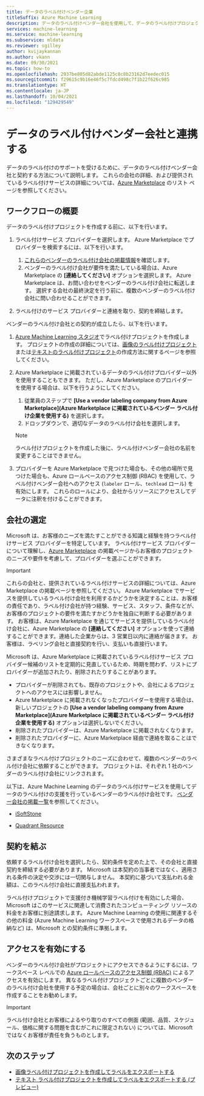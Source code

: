 ```yaml
---
title: データのラベル付けベンダー企業
titleSuffix: Azure Machine Learning
description: データのラベル付けベンダー会社を使用して、データのラベル付けプロジェクトのデータにラベルを付ける
services: machine-learning
ms.service: machine-learning
ms.subservice: mldata
ms.reviewer: sgilley
author: kvijaykannan
ms.author: vkann
ms.date: 09/30/2021
ms.topic: how-to
ms.openlocfilehash: 2937be805d82abde1125c8c8b23162d7eedec015
ms.sourcegitcommit: f29615c9b16e46f5c7fdcd498c7f1b22f626c985
ms.translationtype: HT
ms.contentlocale: ja-JP
ms.lasthandoff: 10/04/2021
ms.locfileid: "129429549"
---
```

# <a name="work-with-a-data-labeling-vendor-company"></a>データのラベル付けベンダー会社と連携する

データのラベル付けのサポートを受けるために、データのラベル付けベンダー会社と契約する方法について説明します。 これらの会社の詳細、および提供されているラベル付けサービスの詳細については、[Azure Marketplace](https://azuremarketplace.microsoft.com/marketplace/consulting-services?page=1&search=AzureMLVend) のリスト ページを参照してください。


## <a name="workflow-summary"></a>ワークフローの概要

データのラベル付けプロジェクトを作成する前に、以下を行います。

1. ラベル付けサービス プロバイダーを選択します。  Azure Marketplace でプロバイダーを検索するには、以下を行います。
    1. [これらのベンダーのラベル付け会社の掲載情報](https://azuremarketplace.microsoft.com/marketplace/consulting-services?page=1&search=AzureMLVend)を確認します。
    1. ベンダーのラベル付け会社が要件を満たしている場合は、Azure Marketplace の **[連絡してください]** オプションを選択します。 Azure Marketplace は、お問い合わせをベンダーのラベル付け会社に転送します。 選択する会社の最終決定を行う前に、複数のベンダーのラベル付け会社に問い合わせることができます。

1. ラベル付けのサービス プロバイダーと連絡を取り、契約を締結します。

ベンダーのラベル付け会社との契約が成立したら、以下を行います。

1. [Azure Machine Learning スタジオ](https://ml.azure.com)でラベル付けプロジェクトを作成します。 プロジェクトの作成の詳細については、[画像のラベル付けプロジェクト](how-to-create-image-labeling-projects.md)または[テキストのラベル付けプロジェクト](how-to-create-text-labeling-projects.md)の作成方法に関するページを参照してください。
1. Azure Marketplace に掲載されているデータのラベル付けプロバイダー以外を使用することもできます。  ただし、Azure Marketplace のプロバイダーを使用する場合は、以下を行うようにしてください。
    1. 従業員のステップで **[Use a vendor labeling company from Azure Marketplace]\(Azure Marketplace に掲載されているベンダー ラベル付け企業を使用する\)** を選択します。
    1. ドロップダウンで、適切なデータのラベル付け会社を選択します。

    > [!NOTE]
    > ラベル付けプロジェクトを作成した後に、ラベル付けベンダー会社の名前を変更することはできません。

1. プロバイダーを Azure Marketplace で見つけた場合も、その他の場所で見つけた場合も、Azure ロールベースのアクセス制御 (RBAC) を使用して、ラベル付けベンダー会社へのアクセス (`labeler` ロール、`techlead` ロール) を有効にします。 これらのロールにより、会社からリソースにアクセスしてデータに注釈を付けることができます。

## <a name="select-a-company"></a><a name="review"></a> 会社の選定

Microsoft は、お客様のニーズを満たすことができる知識と経験を持つラベル付けサービス プロバイダーを特定しています。 ラベル付けサービス プロバイダーについて理解し、[Azure Marketplace](https://azuremarketplace.microsoft.com/marketplace/consulting-services?page=1&search=AzureMLVend) の掲載ページからお客様のプロジェクトのニーズや要件を考慮して、プロバイダーを選ぶことができます。

> [!IMPORTANT]
> これらの会社と、提供されているラベル付けサービスの詳細については、Azure Marketplace の掲載ページを参照してください。 Azure Marketplace でサービスを提供しているラベル付け会社を利用するかどうかを決定することは、お客様の責任であり、ラベル付け会社が持つ経験、サービス、スタッフ、条件などが、お客様のプロジェクトの要件を満たすかどうかを独自に判断する必要があります。 お客様は、Azure Marketplace を通じてサービスを提供しているラベル付け会社に、Azure Marketplace の **[連絡してください]** オプションを使って連絡することができます。連絡した企業からは、3 営業日以内に連絡が届きます。 お客様は、ラベリング会社と直接契約を行い、支払いも直接行います。

Microsoft は、Azure Marketplace に掲載されているラベル付けサービス プロバイダー候補のリストを定期的に見直しているため、時期を問わず、リストにプロバイダーが追加されたり、削除されたりすることがあります。  

* プロバイダーが削除されても、既存のプロジェクトや、会社によるプロジェクトへのアクセスには影響しません。
* Azure Marketplace に掲載されなくなったプロバイダーを使用する場合は、新しいプロジェクトの **[Use a vendor labeling company from Azure Marketplace]\(Azure Marketplace に掲載されているベンダー ラベル付け企業を使用する\)** オプションは選択しないでください。
* 削除されたプロバイダーは、Azure Marketplace に掲載されなくなります。
* 削除されたプロバイダーに、Azure Marketplace 経由で連絡を取ることはできなくなります。

さまざまなラベル付けプロジェクトのニーズに合わせて、複数のベンダーのラベル付け会社に依頼することができます。 プロジェクトは、それぞれ 1 社のベンダーのラベル付け会社にリンクされます。

以下は、Azure Machine Learning のデータのラベル付けサービスを使用してデータのラベル付けの支援を行っているベンダーのラベル付け会社です。 [ベンダー会社の掲載一覧](https://azuremarketplace.microsoft.com/marketplace/consulting-services?page=1&search=AzureMLVend)を参照してください。

* [iSoftStone](https://azuremarketplace.microsoft.com/marketplace/consulting-services/isoftstoneinc1614950352893.20210527) 

* [Quadrant Resource](https://azuremarketplace.microsoft.com/marketplace/consulting-services/quadrantresourcellc1587325810226.quadrant_resource_data_labeling)

## <a name="enter-into-a-contract"></a>契約を結ぶ 

依頼するラベル付け会社を選択したら、契約条件を定めた上で、その会社と直接契約を締結する必要があります。 Microsoft は本契約の当事者ではなく、適用される条件の決定や交渉には一切関与しません。 本契約に基づいて支払われる金額は、このラベル付け会社に直接支払われます。

ラベル付けプロジェクトで支援付き機械学習ラベル付けを有効にした場合、Microsoft はこのサービスに関連して消費されたコンピューティング リソースの料金をお客様に別途請求します。 Azure Machine Learning の使用に関連するその他の料金 (Azure Machine Learning ワークスペースで使用されるデータの格納など) は、Microsoft との契約条件に準拠します。

## <a name="enable-access"></a>アクセスを有効にする

ベンダーのラベル付け会社がプロジェクトにアクセスできるようにするには、ワークスペース レベルでの [Azure ロールベースのアクセス制御 (RBAC)](how-to-assign-roles.md#manage-workspace-access) によるアクセスを有効にします。  異なるラベル付けプロジェクトごとに複数のベンダーのラベル付け会社を使用する予定の場合は、会社ごとに別々のワークスペースを作成することをお勧めします。

> [!IMPORTANT]
> ラベル付け会社とお客様によるやり取りのすべての側面 (範囲、品質、スケジュール、価格に関する問題を含むがこれに限定されない) については、Microsoft ではなくお客様が責任を負うものとします。

## <a name="next-steps"></a>次のステップ

* [画像ラベル付けプロジェクトを作成してラベルをエクスポートする](how-to-create-image-labeling-projects.md)
* [テキスト ラベル付けプロジェクトを作成してラベルをエクスポートする (プレビュー)](how-to-create-text-labeling-projects.md)
